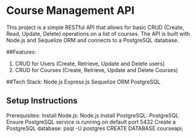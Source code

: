 # Course Management API

This project is a simple RESTful API that allows for basic CRUD (Create, Read, Update, Delete) operations on a list of courses. The API is built with Node.js and Sequelize ORM and connects to a PostgreSQL database.

##Features:
1. CRUD for Users (Create, Retrieve, Update and Delete users)
2. CRUD for Courses (Create, Retrieve, Update and Delete Courses)

##Tech Stack:
  Node.js
  Express.js
  Sequelize ORM
  PostgreSQL

## Setup Instructions

Prerequisites:
  Install Node.js: Node.js
  Install PostgreSQL: PostgreSQL
  Ensure PostgreSQL service is running on default port 5432
  Create a PostgreSQL database: psql -U postgres
                                CREATE DATABASE courseapi;
